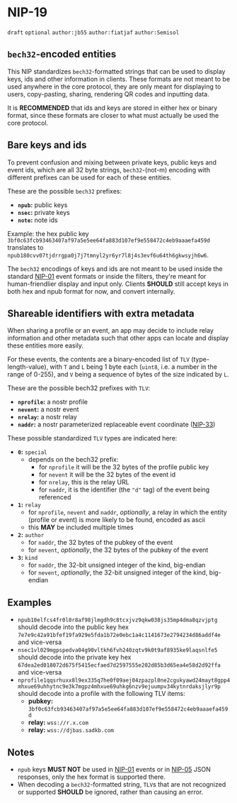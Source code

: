 # NIP-19

`draft` `optional` `author:jb55` `author:fiatjaf` `author:Semisol`

## `bech32`-encoded entities

This NIP standardizes `bech32`-formatted strings that can be used to display keys, ids and other information in clients.
These formats are not meant to be used anywhere in the core protocol, they are only meant for displaying to users, copy-pasting, sharing, rendering QR codes and inputting data.

It is **RECOMMENDED** that ids and keys are stored in either hex or binary format, since these formats are closer to what must actually be used the core protocol.

## Bare keys and ids

To prevent confusion and mixing between private keys, public keys and event ids, which are all 32 byte strings, `bech32`-(not-m) encoding with different prefixes can be used for each of these entities.

These are the possible `bech32` prefixes:

- **`npub`:** public keys
- **`nsec`:** private keys
- **`note`:** note ids

Example: the hex public key `3bf0c63fcb93463407af97a5e5ee64fa883d107ef9e558472c4eb9aaaefa459d` translates to `npub180cvv07tjdrrgpa0j7j7tmnyl2yr6yr7l8j4s3evf6u64th6gkwsyjh6w6`.

The `bech32` encodings of keys and ids are not meant to be used inside the standard [NIP-01](01.md) event formats or inside the filters, they're meant for human-friendlier display and input only.
Clients **SHOULD** still accept keys in both hex and npub format for now, and convert internally.

## Shareable identifiers with extra metadata

When sharing a profile or an event, an app may decide to include relay information and other metadata such that other apps can locate and display these entities more easily.

For these events, the contents are a binary-encoded list of `TLV` (type-length-value), with `T` and `L` being 1 byte each (`uint8`, i.e. a number in the range of 0-255), and `V` being a sequence of bytes of the size indicated by `L`.

These are the possible bech32 prefixes with `TLV`:

- **`nprofile`:** a nostr profile
- **`nevent`:** a nostr event
- **`nrelay`:** a nostr relay
- **`naddr`:** a nostr parameterized replaceable event coordinate ([NIP-33](33.md))

These possible standardized `TLV` types are indicated here:

- **`0`:** `special`
  - depends on the bech32 prefix:
    - for `nprofile` it will be the 32 bytes of the profile public key
    - for `nevent` it will be the 32 bytes of the event id
    - for `nrelay`, this is the relay URL
    - for `naddr`, it is the identifier (the `"d"` tag) of the event being referenced
- **`1`:** `relay`
  - for `nprofile`, `nevent` and `naddr`, _optionally_, a relay in which the entity (profile or event) is more likely to be found, encoded as ascii
  - this **MAY** be included multiple times
- **`2`:** `author`
  - for `naddr`, the 32 bytes of the pubkey of the event
  - for `nevent`, _optionally_, the 32 bytes of the pubkey of the event
- **`3`:** `kind`
  - for `naddr`, the 32-bit unsigned integer of the kind, big-endian
  - for `nevent`, _optionally_, the 32-bit unsigned integer of the kind, big-endian

## Examples

- `npub10elfcs4fr0l0r8af98jlmgdh9c8tcxjvz9qkw038js35mp4dma8qzvjptg` should decode into the public key hex `7e7e9c42a91bfef19fa929e5fda1b72e0ebc1a4c1141673e2794234d86addf4e` and vice-versa
- `nsec1vl029mgpspedva04g90vltkh6fvh240zqtv9k0t9af8935ke9laqsnlfe5` should decode into the private key hex `67dea2ed018072d675f5415ecfaed7d2597555e202d85b3d65ea4e58d2d92ffa` and vice-versa
- `nprofile1qqsrhuxx8l9ex335q7he0f09aej04zpazpl0ne2cgukyawd24mayt8gpp4mhxue69uhhytnc9e3k7mgpz4mhxue69uhkg6nzv9ejuumpv34kytnrdaksjlyr9p` should decode into a profile with the following TLV items:
  - **pubkey:** `3bf0c63fcb93463407af97a5e5ee64fa883d107ef9e558472c4eb9aaaefa459d`
  - **relay:** `wss://r.x.com`
  - **relay:** `wss://djbas.sadkb.com`

## Notes

- `npub` keys **MUST NOT** be used in [NIP-01](01.md) events or in [NIP-05](05.md) JSON responses, only the hex format is supported there.
- When decoding a `bech32`-formatted string, `TLV`s that are not recognized or supported **SHOULD** be ignored, rather than causing an error.

